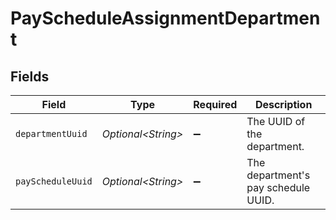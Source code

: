 # PayScheduleAssignmentDepartment


## Fields

| Field                               | Type                                | Required                            | Description                         |
| ----------------------------------- | ----------------------------------- | ----------------------------------- | ----------------------------------- |
| `departmentUuid`                    | *Optional\<String>*                 | :heavy_minus_sign:                  | The UUID of the department.         |
| `payScheduleUuid`                   | *Optional\<String>*                 | :heavy_minus_sign:                  | The department's pay schedule UUID. |